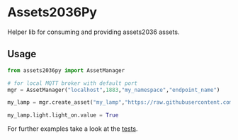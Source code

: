 # Assets2036Py

Helper lib for consuming and providing assets2036 assets.

## Usage
```python
from assets2036py import AssetManager

# for local MQTT broker with default port
mgr = AssetManager("localhost",1883,"my_namespace","endpoint_name")

my_lamp = mgr.create_asset("my_lamp","https://raw.githubusercontent.com/boschresearch/assets2036-submodels/master/light.json")

my_lamp.light.light_on.value = True
```
For further examples take a look at the [tests](tests/test_asset.py).
